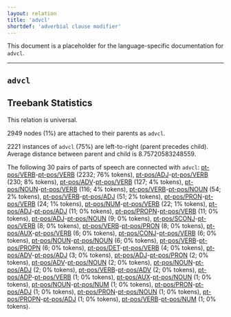 ```yaml
---
layout: relation
title: 'advcl'
shortdef: 'adverbial clause modifier'
---
```


This document is a placeholder for the language-specific documentation
for `advcl`.


--------------------------------------------------------------------------------

## `advcl`

## Treebank Statistics

This relation is universal.

2949 nodes (1%) are attached to their parents as `advcl`.

2221 instances of `advcl` (75%) are left-to-right (parent precedes child).
Average distance between parent and child is 8.75720583248559.

The following 30 pairs of parts of speech are connected with `advcl`: [pt-pos/VERB]()-[pt-pos/VERB]() (2232; 76% tokens), [pt-pos/ADJ]()-[pt-pos/VERB]() (230; 8% tokens), [pt-pos/ADV]()-[pt-pos/VERB]() (127; 4% tokens), [pt-pos/NOUN]()-[pt-pos/VERB]() (116; 4% tokens), [pt-pos/VERB]()-[pt-pos/NOUN]() (54; 2% tokens), [pt-pos/VERB]()-[pt-pos/ADJ]() (51; 2% tokens), [pt-pos/PRON]()-[pt-pos/VERB]() (24; 1% tokens), [pt-pos/NUM]()-[pt-pos/VERB]() (22; 1% tokens), [pt-pos/ADJ]()-[pt-pos/ADJ]() (11; 0% tokens), [pt-pos/PROPN]()-[pt-pos/VERB]() (11; 0% tokens), [pt-pos/ADJ]()-[pt-pos/NOUN]() (9; 0% tokens), [pt-pos/SCONJ]()-[pt-pos/VERB]() (8; 0% tokens), [pt-pos/VERB]()-[pt-pos/PRON]() (8; 0% tokens), [pt-pos/AUX]()-[pt-pos/VERB]() (6; 0% tokens), [pt-pos/CONJ]()-[pt-pos/VERB]() (6; 0% tokens), [pt-pos/NOUN]()-[pt-pos/NOUN]() (6; 0% tokens), [pt-pos/VERB]()-[pt-pos/PROPN]() (6; 0% tokens), [pt-pos/DET]()-[pt-pos/VERB]() (4; 0% tokens), [pt-pos/ADV]()-[pt-pos/ADJ]() (3; 0% tokens), [pt-pos/ADJ]()-[pt-pos/PRON]() (2; 0% tokens), [pt-pos/ADV]()-[pt-pos/NOUN]() (2; 0% tokens), [pt-pos/NOUN]()-[pt-pos/ADJ]() (2; 0% tokens), [pt-pos/VERB]()-[pt-pos/ADV]() (2; 0% tokens), [pt-pos/ADP]()-[pt-pos/VERB]() (1; 0% tokens), [pt-pos/AUX]()-[pt-pos/NOUN]() (1; 0% tokens), [pt-pos/NOUN]()-[pt-pos/NUM]() (1; 0% tokens), [pt-pos/PRON]()-[pt-pos/ADJ]() (1; 0% tokens), [pt-pos/PRON]()-[pt-pos/NOUN]() (1; 0% tokens), [pt-pos/PROPN]()-[pt-pos/ADJ]() (1; 0% tokens), [pt-pos/VERB]()-[pt-pos/NUM]() (1; 0% tokens).

